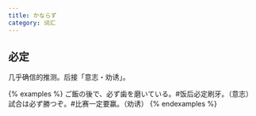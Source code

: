 ```yaml
---
title: かならず
category: 词汇
---
```


## 必定

几乎确信的推测。后接「意志・劝诱」。

{% examples %}
ご飯の後で、必ず歯を磨いている。#饭后必定刷牙。（意志）
試合は必ず勝つぞ。#比赛一定要赢。（劝诱）
{% endexamples %}
